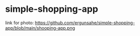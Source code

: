 # simple-shopping-app
  link for photo: https://github.com/ergunsahe/simple-shopping-app/blob/main/shooping-app.png
